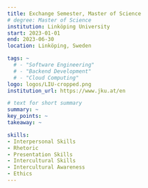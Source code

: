 ```yaml
---
title: Exchange Semester, Master of Science 
# degree: Master of Science
institution: Linköping University
start: 2023-01-01
end: 2023-06-30
location: Linköping, Sweden

tags: ~
  # - "Software Engineering"
  # - "Backend Development"
  # - "Cloud Computing"
logo: logos/LIU-cropped.png
institution_url: https://www.jku.at/en

# text for short summary
summary: ~
key_points: ~
takeaway: ~

skills: 
- Interpersonal Skills
- Rhetoric
- Presentation Skills
- Intercultural Skills
- Intercultural Awareness
- Ethics
---
```

